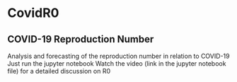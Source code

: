 # CovidR0
COVID-19 Reproduction Number
----------------------------

Analysis and forecasting of the reproduction number in relation to COVID-19
Just run the jupyter notebook 
Watch the video (link in the jupyter notebook file) for a detailed discussion on R0
